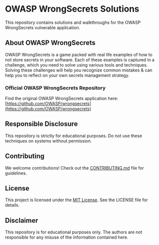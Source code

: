 # OWASP WrongSecrets Solutions

This repository contains solutions and walkthroughs for the OWASP WrongSecrets vulnerable application.

## About OWASP WrongSecrets

OWASP WrongSecrets is a game packed with real life examples of how to not store secrets in your software. Each of these examples is captured in a challenge, which you need to solve using various tools and techniques. Solving these challenges will help you recognize common mistakes & can help you to reflect on your own secrets management strategy.

### Official OWASP WrongSecrets Repository

Find the original OWASP WrongSecrets application here: [https://github.com/OWASP/wrongsecrets](https://github.com/OWASP/wrongsecrets)

## Responsible Disclosure

This repository is strictly for educational purposes. Do not use these techniques on systems without permission.

## Contributing

We welcome contributions! Check out the [CONTRIBUTING.md](CONTRIBUTING.md) file for guidelines.

## License

This project is licensed under the [MIT License](LICENSE). See the LICENSE file for details.

## Disclaimer

This repository is for educational purposes only. The authors are not responsible for any misuse of the information contained here.
